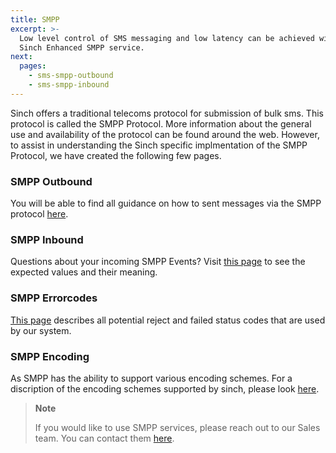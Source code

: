 ```yaml
---
title: SMPP
excerpt: >-
  Low level control of SMS messaging and low latency can be achieved with the
  Sinch Enhanced SMPP service.
next:
  pages:
    - sms-smpp-outbound
    - sms-smpp-inbound
---
```


Sinch offers a traditional telecoms protocol for submission of bulk sms. This protocol is called the SMPP Protocol. More information about the general use and availability of the protocol can be found around the web. However, to assist in understanding the Sinch specific implmentation of the SMPP Protocol, we have created the following few pages.

### SMPP Outbound

You will be able to find all guidance on how to sent messages via the SMPP protocol [here](sms-smpp-outbound.md).

### SMPP Inbound

Questions about your incoming SMPP Events? Visit [this page](sms-smpp-inbound.md) to see the expected values and their meaning.

### SMPP Errorcodes

[This page](https://developers.sinch.com/docs/sms-smpp-error-specification) describes all potential reject and failed status codes that are used by our system.

### SMPP Encoding

As SMPP has the ability to support various encoding schemes. For a discription of the encoding schemes supported by sinch, please look [here](https://developers.sinch.com/docs/sms-smpp-encoding).

> **Note**
>
> If you would like to use SMPP services, please reach out to our Sales team. You can contact them [here](https://www.sinch.com/contact-us/).
